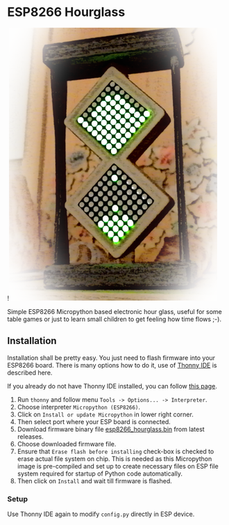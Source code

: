 # ESP8266 Hourglass

!![hourglass_01](img/hourglass_01.png)

Simple ESP8266 Micropython based electronic hour glass, useful for some table games
or just to learn small children to get feeling how time flows ;-).

## Installation

Installation shall be pretty easy. You just need to flash firmware into your ESP8266 board.
There is many options how to do it, use of [Thonny IDE](https://thonny.org/) is described here.

If you already do not have Thonny IDE installed, you can follow
[this page](https://github.com/thonny/thonny/releases).

1. Run `thonny` and follow menu `Tools -> Options... -> Interpreter`.
2. Choose interpreter `Micropython (ESP8266)`.
3. Click on `Install or update Micropython` in lower right corner.
4. Then select port where your ESP board is connected.
5. Download firmware binary file [esp8266_hourglass.bin](https://github.com/ondiiik/hourglass/releases) from latest releases.
6. Choose downloaded firmware file.
7. Ensure that `Erase flash before installing` check-box is checked to erase actual file system on chip.
   This is needed as this Micropython image is pre-compiled and set up to create necessary files
   on ESP file system required for startup of Python code automatically.
8. Then click on `Install` and wait till firmware is flashed.

### Setup

Use Thonny IDE again to modify `config.py` directly in ESP device.